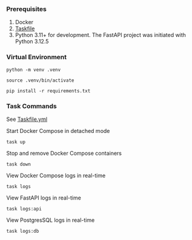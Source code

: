### Prerequisites

1. Docker
2. [Taskfile](https://taskfile.dev/)
3. Python 3.11+ for development. The FastAPI project was initiated with Python 3.12.5

### Virtual Environment

```shell
python -m venv .venv

source .venv/bin/activate

pip install -r requirements.txt
```

### Task Commands

See [Taskfile.yml](./Taskfile.yml)

Start Docker Compose in detached mode

```shell
task up
```

Stop and remove Docker Compose containers

```shell
task down
```

View Docker Compose logs in real-time

```shell
task logs
```

View FastAPI logs in real-time

```shell
task logs:api
```

View PostgresSQL logs in real-time

```shell
task logs:db
```